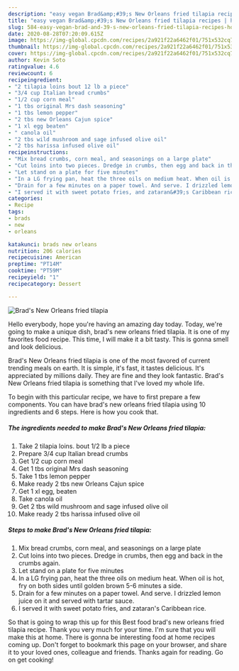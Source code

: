 ```yaml
---
description: "easy vegan Brad&amp;#39;s New Orleans fried tilapia recipes | how to prepare Brad&amp;#39;s New Orleans fried tilapia"
title: "easy vegan Brad&amp;#39;s New Orleans fried tilapia recipes | how to prepare Brad&amp;#39;s New Orleans fried tilapia"
slug: 584-easy-vegan-brad-and-39-s-new-orleans-fried-tilapia-recipes-how-to-prepare-brad-and-39-s-new-orleans-fried-tilapia
date: 2020-08-28T07:20:09.615Z
image: https://img-global.cpcdn.com/recipes/2a921f22a6462f01/751x532cq70/brads-new-orleans-fried-tilapia-recipe-main-photo.jpg
thumbnail: https://img-global.cpcdn.com/recipes/2a921f22a6462f01/751x532cq70/brads-new-orleans-fried-tilapia-recipe-main-photo.jpg
cover: https://img-global.cpcdn.com/recipes/2a921f22a6462f01/751x532cq70/brads-new-orleans-fried-tilapia-recipe-main-photo.jpg
author: Kevin Soto
ratingvalue: 4.6
reviewcount: 6
recipeingredient:
- "2 tilapia loins bout 12 lb a piece"
- "3/4 cup Italian bread crumbs"
- "1/2 cup corn meal"
- "1 tbs original Mrs dash seasoning"
- "1 tbs lemon pepper"
- "2 tbs new Orleans Cajun spice"
- "1 xl egg beaten"
- " canola oil"
- "2 tbs wild mushroom and sage infused olive oil"
- "2 tbs harissa infused olive oil"
recipeinstructions:
- "Mix bread crumbs, corn meal, and seasonings on a large plate"
- "Cut loins into two pieces. Dredge in crumbs, then egg and back in the crumbs again."
- "Let stand on a plate for five minutes"
- "In a LG frying pan, heat the three oils on medium heat. When oil is hot, fry on both sides until golden brown 5-6 minutes a side."
- "Drain for a few minutes on a paper towel. And serve. I drizzled lemon juice on it and served with tartar sauce."
- "I served it with sweet potato fries, and zataran&#39;s Caribbean rice."
categories:
- Recipe
tags:
- brads
- new
- orleans

katakunci: brads new orleans 
nutrition: 206 calories
recipecuisine: American
preptime: "PT14M"
cooktime: "PT59M"
recipeyield: "1"
recipecategory: Dessert

---
```



![Brad&#39;s New Orleans fried tilapia](https://img-global.cpcdn.com/recipes/2a921f22a6462f01/751x532cq70/brads-new-orleans-fried-tilapia-recipe-main-photo.jpg)

Hello everybody, hope you're having an amazing day today. Today, we're going to make a unique dish, brad&#39;s new orleans fried tilapia. It is one of my favorites food recipe. This time, I will make it a bit tasty. This is gonna smell and look delicious.



Brad&#39;s New Orleans fried tilapia is one of the most favored of current trending meals on earth. It is simple, it's fast, it tastes delicious. It's appreciated by millions daily. They are fine and they look fantastic. Brad&#39;s New Orleans fried tilapia is something that I've loved my whole life.


To begin with this particular recipe, we have to first prepare a few components. You can have brad&#39;s new orleans fried tilapia using 10 ingredients and 6 steps. Here is how you cook that.

<!--inarticleads1-->

##### The ingredients needed to make Brad&#39;s New Orleans fried tilapia:

1. Take 2 tilapia loins. bout 1/2 lb a piece
1. Prepare 3/4 cup Italian bread crumbs
1. Get 1/2 cup corn meal
1. Get 1 tbs original Mrs dash seasoning
1. Take 1 tbs lemon pepper
1. Make ready 2 tbs new Orleans Cajun spice
1. Get 1 xl egg, beaten
1. Take  canola oil
1. Get 2 tbs wild mushroom and sage infused olive oil
1. Make ready 2 tbs harissa infused olive oil




<!--inarticleads2-->

##### Steps to make Brad&#39;s New Orleans fried tilapia:

1. Mix bread crumbs, corn meal, and seasonings on a large plate
1. Cut loins into two pieces. Dredge in crumbs, then egg and back in the crumbs again.
1. Let stand on a plate for five minutes
1. In a LG frying pan, heat the three oils on medium heat. When oil is hot, fry on both sides until golden brown 5-6 minutes a side.
1. Drain for a few minutes on a paper towel. And serve. I drizzled lemon juice on it and served with tartar sauce.
1. I served it with sweet potato fries, and zataran&#39;s Caribbean rice.




So that is going to wrap this up for this Best food brad&#39;s new orleans fried tilapia recipe. Thank you very much for your time. I'm sure that you will make this at home. There is gonna be interesting food at home recipes coming up. Don't forget to bookmark this page on your browser, and share it to your loved ones, colleague and friends. Thanks again for reading. Go on get cooking!
